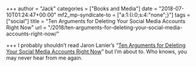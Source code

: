 +++
author = "Jack"
categories = ["Books and Media"]
date = "2018-07-10T01:24:47+00:00"
mf2_mp-syndicate-to = ["a:1:{i:0;s:4:\"none\";}"]
tags = ["social"]
title = "Ten Arguments for Deleting Your Social Media Accounts Right Now"
url = "/2018/ten-arguments-for-deleting-your-social-media-accounts-right-now/"

+++
I probably shouldn&#8217;t read Jaron Lanier&#8217;s &#8220;[Ten Arguments for Deleting Your Social Media Accounts Right Now][1]&#8221; but I&#8217;m about to. Who knows, you may never hear from me again.

 [1]: https://www.goodreads.com/book/show/37830765-ten-arguments-for-deleting-your-social-media-accounts-right-now